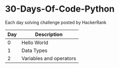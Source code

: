 # 30-Days-Of-Code-Python
Each day solving challenge posted by HackerRank

| Day | Description |
| --- | --- |
| 0 | Hello World|
| 1 | Data Types|
| 2 | Variables and operators|

